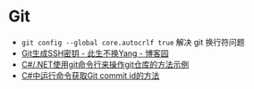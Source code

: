 # Git

- `git config --global core.autocrlf true` 解决 git 换行符问题
- [Git生成SSH密钥 - 此生不换Yang - 博客园](https://www.cnblogs.com/yjlch1016/p/9692840.html)
- [C#/.NET使用git命令行来操作git仓库的方法示例](https://www.jb51.net/article/158808.htm)
- [C#中运行命令获取Git commit id的方法](https://blog.csdn.net/lingyanpi/article/details/72472958)